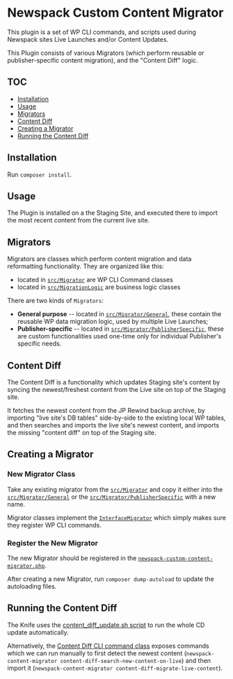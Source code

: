 # Newspack Custom Content Migrator

This plugin is a set of WP CLI commands, and scripts used during Newspack sites Live Launches and/or Content Updates.

This Plugin consists of various Migrators (which perform reusable or publisher-specific content migration), and the "Content Diff" logic.

## TOC

- [Installation](https://github.com/Automattic/newspack-custom-content-migrator#installation)
- [Usage](https://github.com/Automattic/newspack-custom-content-migrator#usage)
- [Migrators](https://github.com/Automattic/newspack-custom-content-migrator#migrators)
- [Content Diff](https://github.com/Automattic/newspack-custom-content-migrator#content-diff)
- [Creating a Migrator](https://github.com/Automattic/newspack-custom-content-migrator#creating-a-migrator)
- [Running the Content Diff](https://github.com/Automattic/newspack-custom-content-migrator#running-the-content-diff)

## Installation

Run `composer install`.

## Usage

The Plugin is installed on a the Staging Site, and executed there to import the most recent content from the current live site.

## Migrators

Migrators are classes which perform content migration and data reformatting functionality. They are organized like this:

- located in [`src/Migrator`](https://github.com/Automattic/newspack-custom-content-migrator/tree/master/src/Migrator) are WP CLI Command classes
- located in [`src/MigrationLogic`](https://github.com/Automattic/newspack-custom-content-migrator/tree/master/src/MigrationLogic) are business logic classes

There are two kinds of `Migrators`:

- **General purpose** -- located in [`src/Migrator/General`](https://github.com/Automattic/newspack-custom-content-migrator/tree/master/src/Migrator/General), these contain the reusable WP data migration logic, used by multiple Live Launches;
- **Publisher-specific** -- located in [`src/Migrator/PublisherSpecific`](https://github.com/Automattic/newspack-custom-content-migrator/tree/master/src/Migrator/PublisherSpecific), these are custom functionalities used one-time only for individual Publisher's specific needs.

## Content Diff

The Content Diff is a functionality which updates Staging site's content by syncing the newest/freshest content from the Live site on top of the Staging site.

It fetches the newest content from the JP Rewind backup archive, by importing "live site's DB tables" side-by-side to the existing local WP tables, and then searches and imports the live site's newest content, and imports the missing "content diff" on top of the Staging site.


## Creating a Migrator

### New Migrator Class

Take any existing migrator from the [`src/Migrator`](https://github.com/Automattic/newspack-custom-content-migrator/tree/master/src/Migrator) and copy it either into the [`src/Migrator/General`](https://github.com/Automattic/newspack-custom-content-migrator/tree/master/src/Migrator/General) or the [`src/Migrator/PublisherSpecific`](https://github.com/Automattic/newspack-custom-content-migrator/tree/master/src/Migrator/PublisherSpecific) with a new name.

Migrator classes implement the [`InterfaceMigrator`](https://github.com/Automattic/newspack-custom-content-migrator/blob/master/src/Migrator/InterfaceMigrator.php) which simply makes sure they register WP CLI commands.

### Register the New Migrator

The new Migrator should be registered in the [`newspack-custom-content-migrator.php`](https://github.com/Automattic/newspack-custom-content-migrator/blob/master/newspack-custom-content-migrator.php).

After creating a new Migrator, run `composer dump-autoload` to update the autoloading files.

## Running the Content Diff

The Knife uses the [content_diff_update.sh script](https://github.com/Automattic/newspack-custom-content-migrator/blob/master/cli_content_diff_update/content_diff_update.sh) to run the whole CD update automatically.

Alternatively, the [Content Diff CLI command class](https://github.com/Automattic/newspack-custom-content-migrator/blob/master/src/Migrator/General/ContentDiffMigrator.php) exposes commands which we can run manually to first detect the newest content (`newspack-content-migrator content-diff-search-new-content-on-live`) and then import it (`newspack-content-migrator content-diff-migrate-live-content`).
